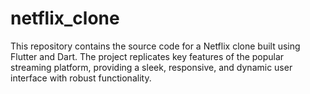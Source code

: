 # netflix_clone
This repository contains the source code for a Netflix clone built using Flutter and Dart. The project replicates key features of the popular streaming platform, providing a sleek, responsive, and dynamic user interface with robust functionality.
